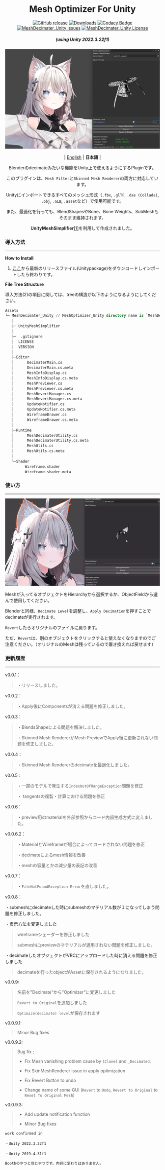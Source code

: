 <div align="center">

# Mesh Optimizer For Unity
[![GitHub release](https://img.shields.io/github/release/refiaa/MeshDecimater_Unity.svg?color=Green)](https://github.com/refiaa/MeshDecimater_Unity/releases/latest)
[![Downloads](https://img.shields.io/github/downloads/refiaa/MeshDecimater_Unity/total?color=6451f1)](https://github.com/refiaa/MeshDecimater_Unity/releases/latest)
[![Codacy Badge](https://app.codacy.com/project/badge/Grade/68363bc4bcd84df3b43651374cb8caea)](https://app.codacy.com/gh/refiaa/MeshOptimizer_Unity/dashboard?utm_source=gh&utm_medium=referral&utm_content=&utm_campaign=Badge_grade)
[![MeshDecimater_Unity issues](https://img.shields.io/github/issues/refiaa/MeshDecimater_Unity?color=yellow)](https://github.com/refiaa/MeshDecimater_Unity/issues)
[![MeshDecimater_Unity License](https://img.shields.io/github/license/refiaa/MeshDecimater_Unity?color=orange)](#)

<em><h5 align="center">(using Unity 2022.3.22f1)</h5></em>

![IMG](./img/main.png)

| [English](./README.md) | **日本語** |

Blenderのdecimateみたいな機能をUnity上で使えるようにするPluginです。

このプラグインは、`Mesh Filter`と`Skinned Mesh Renderer`の両方に対応しています。

Unityにインポートできるすべてのメッシュ形式（`.fbx`, `.glTF`, `.dae (Collada)`, `.obj`, `.GLB`, `.asset`など）で使用可能です。

また、最適化を行っても、BlendShapesやBone、Bone Weights、SubMeshもそのまま維持されます。

**UnityMeshSimplifier**[[1]][UnityMeshSimplifier_github]を利用して作成されました。

<div align="left">

### 導入方法
---

**How to Install**
  
1. [ここ][download_link2]から最新のリリースファイル(Unitypackage)をダウンロードしインポートしたら終わりです。

**File Tree Structure**

導入方法(2)の項目に関しては、treeの構造が以下のようになるようにしてください。

```sql
Assets
└─ MeshDecimater_Unity // MeshOptimizer_Unity directory name is `MeshDecimater_Unity`
   │
   ├─ UnityMeshSimplifier
   │
   ├─  .gitignore
   │  LICENSE
   │  VERSION
   │
   ├─Editor
   │      DecimaterMain.cs
   │      DecimaterMain.cs.meta
   │      MeshInfoDisplay.cs
   │      MeshInfoDisplay.cs.meta
   │      MeshPreviewer.cs
   │      MeshPreviewer.cs.meta
   │      MeshRevertManager.cs
   │      MeshRevertManager.cs.meta
   │      UpdateNotifier.cs
   │      UpdateNotifier.cs.meta
   │      WireframeDrawer.cs
   │      WireframeDrawer.cs.meta
   │
   ├─Runtime
   │      MeshDecimaterUtility.cs
   │      MeshDecimaterUtility.cs.meta
   │      MeshUtils.cs
   │      MeshUtils.cs.meta
   │
   └─Shader
         Wireframe.shader
         Wireframe.shader.meta

```

### 使い方
---
![GIF](./img/showup.gif)

Meshが入ってるオブジェクトをHierarchyから選択するか、ObjectFieldから選んで使用してください。

Blenderと同様、`Decimate Level`を調整し、`Apply Decimation`を押すことでdecimateが実行されます。

`Revert`したらオリジナルのファイルに戻ります。

ただ、`Revert`は、別のオブジェクトをクリックすると使えなくなりますのでご注意ください。（オリジナルのMeshは残っているので置き換えれば戻せます）

### 更新履歴
---

v0.0.1：
>・リリースしました。

v0.0.2：
>・Apply後にComponentsが消える問題を修正しました。

v0.0.3：
>・BlendsShapeによる問題を解決しました。
>
>・Skinned Mesh RendererがMesh PreviewでApply後に更新されない問題を修正しました。

v0.0.4：
>・Skinned Mesh Rendererのdecimateを最適化しました。

v0.0.5：
>・一部のモデルで発生する`IndexOutOfRangeException`問題を修正
>
>・ tangentsの複製・計算における問題を修正

v0.0.6：
>・preview用のmaterialを外部参照からコード内部生成方式に変えました。

v0.0.6.2：
>・MaterialとWireframeが場合によってロードされない問題を修正
>
>・decimateによるmesh情報を改善
>
>・meshの容量とかの減少量の表記の改善

v0.0.7：
>・`FileNotFoundException Error`を直しました。

v0.0.8：

・submeshにdecimateした時にsubmeshのマテリアル数が１になってしまう問題を修正しました。

・表示方法を変更しました
> wireframeシェーダーを修正しました
>
> submeshにpreviewのマテリアルが適用されない問題を修正しました。

・decimateしたオブジェクトがVRCにアップロードした時に消える問題を修正しました
> decimateを行ったobjectがAssetに保存されるようになりました。

v0.0.9:

> 名前を"Decimate"から"Optimizer"に変更しました
>
> `Revert to Original`を追加しました
> 
> `Optimize(decimate) level`が保存されます

v0.0.9.1:

> Minor Bug fixes

v0.0.9.2:

> Bug fix ; 
>
> - Fix Mesh vanishing problem cause by `(Clone)` and `_Decimated`.
>
> - Fix SkinMeshRenderer issue in apply optimization
>
> - Fix Revert Button to undo 
>
> - Change name of some GUI (`Revert` to `Undo`, `Revert to Original` to `Reset To Original Mesh`)

v0.0.9.3:

> - Add update notification function
> 
> - Minor Bug fixes

```
work confirmed in

・Unity 2022.3.22f1

・Unity 2019.4.31f1
```

<!-- links -->
  [UnityMeshSimplifier_github]: https://github.com/Whinarn/UnityMeshSimplifier
  [download_link]: https://github.com/Whinarn/UnityMeshSimplifier/releases/tag/v3.1.0
  [download_link2]: https://github.com/refiaa/MeshDecimater_Unity/releases/latest

```
Boothのやつと同じやつです。内容に変わりはありません。
```
